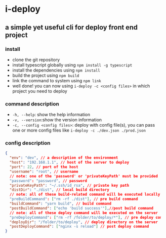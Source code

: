 <!--
 * @Description: 
 * @Author: Floyd Li (floyd.li@outlook.com)
 * @Date: 2022-11-29 11:03:05
 * @LastEditors: Floyd Li (floyd.li@outlook.com)
 * @LastEditTime: 2022-12-01 10:32:16
-->
# i-deploy

## a simple yet useful cli for deploy front end project

### install

- clone the git repository
- install typescript globally using `npm install -g typescript`
- install the dependencies using `npm install`
- build the project using `npm build`
- link the command to system using `npm link`
- well done! you can now using `i-deploy -c <config files>` in which project you need to deploy

### command description

- `-h, --help`: show the help information
- `-v, --version`:show the version information
- `-c, --config <config files>`: deploy with config file(s), you can pass one or more config files like `i-deploy -c ./dev.json ./prod.json`

### config description

```json
{
  "env": "dev", // a description of the environment
  "host": "192.168.1.1", // host of the server to deploy
  "port": 22, // port of the host
  "username": "root", // username
  // note: one of the 'password' or 'privateKeyPath' must be provided
  "password": "password", // password
  "privateKeyPath": "~/.ssh/id_rsa", // private key path
  "distDir": "./dist", // local build directory
  // note: all of these build-related command will be executed locally
  "preBuildCommand": ["rm -rf ./dist"], // pre build command
  "buildCommand": "yarn build", // build command
  "postBuildCommand": ["echo 'build success'"],//post build command
  // note: all of these deploy command will be executed on the server
  "preDeployCommand": ["rm -rf /folder/to/deploy/*"], // pre deploy command
  "deployDir": "/folder/to/deploy", // deploy directory on the server
  "postDeployCommand": ["nginx -s reload"] // post deploy command
}
```
